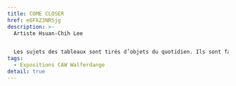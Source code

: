 ```yaml
---
title: COME CLOSER
href: e6FkZ3NRSjg
description: >-
  Artiste Hsuan-Chih Lee 


  Les sujets des tableaux sont tirés d’objets du quotidien. Ils sont faciles à trouver et familiers et incarnent ce qui est commun et universel. Hsuan-Chih Lee les représente de manière photoréaliste pour transmettre la tranquillité et l’éternité. Elle travaille également à l’aquarelle, peignant des paysages, des oiseaux,                 des insectes, des personnes, des animaux… Tous ces thèmes peuvent inspirer ses créations.                    Avant d’adopter un style coloré, l'artiste dessinais uniquement au crayon.                                                     C’est un médium très simple qui lui permet de créer un monde fantastique.                                             Lorsque vous contemplez des personnages en peinture, vous découvrez un tas d’histoires.
tags:
  - Expositions CAW Walferdange
detail: true
---
```

